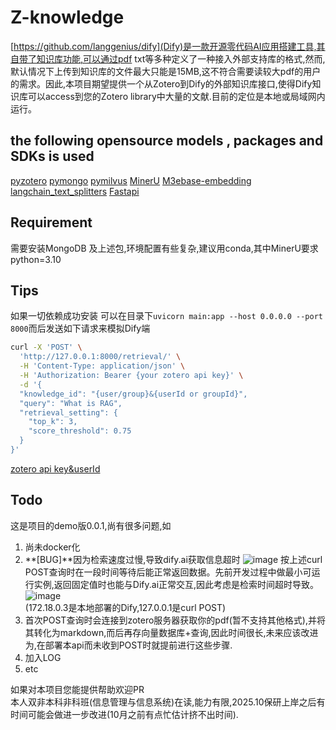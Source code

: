 # Z-knowledge
[https://github.com/langgenius/dify](Dify)是一款开源零代码AI应用搭建工具,其自带了知识库功能,可以通过pdf txt等多种定义了一种接入外部支持库的格式[](https://docs.dify.ai/guides/knowledge-base/external-knowledge-api-documentation),然而,默认情况下上传到知识库的文件最大只能是15MB,这不符合需要读较大pdf的用户的需求。因此,本项目期望提供一个从Zotero到Dify的外部知识库接口,使得Dify知识库可以access到您的Zotero library中大量的文献.目前的定位是本地或局域网内运行。
## the following opensource models , packages and SDKs is used
[pyzotero](https://github.com/urschrei/pyzotero)
[pymongo](https://github.com/mongodb/mongo-python-driver)
[pymilvus](https://github.com/milvus-io/pymilvus)
[MinerU](https://github.com/opendatalab/MinerU)
[M3ebase-embedding](https://huggingface.co/moka-ai/m3e-base)
[langchain_text_splitters](https://github.com/langchain-ai/langchain)
[Fastapi](https://github.com/fastapi/fastapi)
## Requirement
需要安装MongoDB 及上述包,环境配置有些复杂,建议用conda,其中MinerU要求python=3.10
## Tips
如果一切依赖成功安装 可以在目录下`uvicorn main:app --host 0.0.0.0 --port 8000`而后发送如下请求来模拟Dify端
```bash
curl -X 'POST' \
  'http://127.0.0.1:8000/retrieval/' \
  -H 'Content-Type: application/json' \
  -H 'Authorization: Bearer {your zotero api key}' \
  -d '{
  "knowledge_id": "{user/group}&{userId or groupId}",
  "query": "What is RAG",
  "retrieval_setting": {
    "top_k": 3,
    "score_threshold": 0.75
  }
}'
```
[zotero api key&userId](https://www.zotero.org/settings/keys)

## Todo
这是项目的demo版0.0.1,尚有很多问题,如
1. 尚未docker化
2. **[BUG]**因为检索速度过慢,导致dify.ai获取信息超时
![image](https://github.com/user-attachments/assets/9ffe4956-087a-4aab-83bf-3a959071725d)
按上述curl POST查询时在一段时间等待后能正常返回数据。先前开发过程中做最小可运行实例,返回固定值时也能与Dify.ai正常交互,因此考虑是检索时间超时导致。
![image](https://github.com/user-attachments/assets/f811a1c0-31f1-48ae-b420-89a020f51a54)  
(172.18.0.3是本地部署的Dify,127.0.0.1是curl POST)
4. 首次POST查询时会连接到zotero服务器获取你的pdf(暂不支持其他格式),并将其转化为markdown,而后再存向量数据库+查询,因此时间很长,未来应该改进为,在部署本api而未收到POST时就提前进行这些步骤.
5. 加入LOG
6. etc  

如果对本项目您能提供帮助欢迎PR  
本人双非本科非科班(信息管理与信息系统)在读,能力有限,2025.10保研上岸之后有时间可能会做进一步改进(10月之前有点忙估计挤不出时间).

